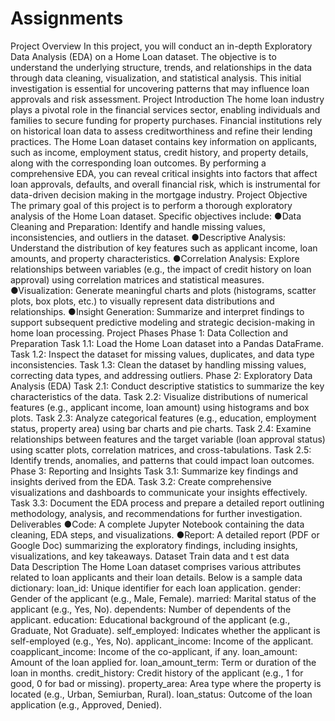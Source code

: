 # Assignments

Project Overview
 In this project, you will conduct an in-depth Exploratory Data Analysis 
(EDA) on a Home Loan dataset. The objective is to understand the 
underlying structure, trends, and relationships in the data through data 
cleaning, visualization, and statistical analysis. This initial investigation is 
essential for uncovering patterns that may influence loan approvals and risk
assessment.
Project Introduction
 The home loan industry plays a pivotal role in the financial services sector, 
enabling individuals and families to secure funding for property purchases. 
Financial institutions rely on historical loan data to assess creditworthiness 
and refine their lending practices. The Home Loan dataset contains key 
information on applicants, such as income, employment status, credit 
history, and property details, along with the corresponding loan outcomes. 
By performing a comprehensive EDA, you can reveal critical insights into 
factors that affect loan approvals, defaults, and overall financial risk, which 
is instrumental for data-driven decision making in the mortgage industry.
Project Objective
 The primary goal of this project is to perform a thorough exploratory 
analysis of the Home Loan dataset. Specific objectives include:
●Data Cleaning and Preparation: Identify and handle missing 
values, inconsistencies, and outliers in the dataset.
●Descriptive Analysis: Understand the distribution of key features 
such as applicant income, loan amounts, and property characteristics.
●Correlation Analysis: Explore relationships between variables (e.g., 
the impact of credit history on loan approval) using correlation 
matrices and statistical measures.
●Visualization: Generate meaningful charts and plots (histograms, 
scatter plots, box plots, etc.) to visually represent data distributions 
and relationships.
●Insight Generation: Summarize and interpret findings to support 
subsequent predictive modeling and strategic decision-making in 
home loan processing.
Project Phases
Phase 1: Data Collection and Preparation
Task 1.1: Load the Home Loan dataset into a Pandas DataFrame.
Task 1.2: Inspect the dataset for missing values, duplicates, and data 
type inconsistencies.
Task 1.3: Clean the dataset by handling missing values, correcting 
data types, and addressing outliers.
Phase 2: Exploratory Data Analysis (EDA)
Task 2.1: Conduct descriptive statistics to summarize the key 
characteristics of the data.
Task 2.2: Visualize distributions of numerical features (e.g., applicant
income, loan amount) using histograms and box plots.
Task 2.3: Analyze categorical features (e.g., education, employment 
status, property area) using bar charts and pie charts.
Task 2.4: Examine relationships between features and the target 
variable (loan approval status) using scatter plots, correlation 
matrices, and cross-tabulations.
Task 2.5: Identify trends, anomalies, and patterns that could impact 
loan outcomes.
Phase 3: Reporting and Insights
Task 3.1: Summarize key findings and insights derived from the EDA.
Task 3.2: Create comprehensive visualizations and dashboards to 
communicate your insights effectively.
Task 3.3: Document the EDA process and prepare a detailed report 
outlining methodology, analysis, and recommendations for further 
investigation.
Deliverables
●Code: A complete Jupyter Notebook containing the data cleaning, 
EDA steps, and visualizations.
●Report: A detailed report (PDF or Google Doc) summarizing the 
exploratory findings, including insights, visualizations, and key 
takeaways.
Dataset
Train data and   t  est data   
Data Description
 The Home Loan dataset comprises various attributes related to loan 
applicants and their loan details. Below is a sample data dictionary:
loan_id: Unique identifier for each loan application.
gender: Gender of the applicant (e.g., Male, Female).
married: Marital status of the applicant (e.g., Yes, No).
dependents: Number of dependents of the applicant.
education: Educational background of the applicant (e.g., Graduate, 
Not Graduate).
self_employed: Indicates whether the applicant is self-employed 
(e.g., Yes, No).
applicant_income: Income of the applicant.
coapplicant_income: Income of the co-applicant, if any.
loan_amount: Amount of the loan applied for.
loan_amount_term: Term or duration of the loan in months.
credit_history: Credit history of the applicant (e.g., 1 for good, 0 for 
bad or missing).
property_area: Area type where the property is located (e.g., Urban, 
Semiurban, Rural).
loan_status: Outcome of the loan application (e.g., Approved, 
Denied).
